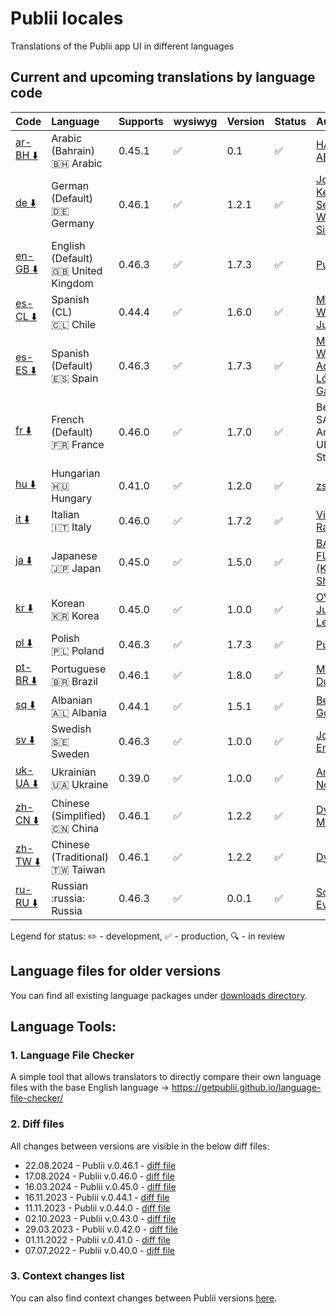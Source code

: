 # Publii locales
Translations of the Publii app UI in different languages

## Current and upcoming translations by language code

| Code                                                                                                          | Language                                          | Supports  | wysiwyg            | Version | Status             | Author                                                          |
| :------------------------------------------------------------------------------------------------------------ | :------------------------------------------------ | :-------- | :----------------- | :------ | :----------------- | :-------------------------------------------------------------- |
| [ar-BH :arrow_down:](https://github.com/GetPublii/Publii-ui-locales/blob/main/downloads/0.45.1/ar-bh.zip)     | Arabic (Bahrain)<br>🇧🇭 Arabic                   | 0.45.1    | :white_check_mark: | 0.1     | :white_check_mark:  | [HAMAD ABDULLA](https://github.com/bo3bdo) |
| [de :arrow_down:](https://github.com/GetPublii/Publii-ui-locales/blob/main/downloads/0.46.1/de.zip)           | German (Default)<br>:de: Germany                  | 0.46.1    | :white_check_mark: | 1.2.1   | :white_check_mark: | [Johannes Keyser](https://github.com/JoKeyser), [Sebastian Wiemer](https://github.com/snwiem), [Simon99de](https://github.com/Simon99de)                 |
| [en-GB :arrow_down:](https://github.com/GetPublii/Publii-ui-locales/blob/main/downloads/0.46.3/en-gb.zip)     | English (Default)<br>:uk: United Kingdom          | 0.46.3    | :white_check_mark: | 1.7.3   | :white_check_mark: | [Publii Team](https://github.com/GetPublii)                     |
| [es-CL :arrow_down:](https://github.com/GetPublii/Publii-ui-locales/blob/main/downloads/0.44.1/es-cl.zip)    | Spanish (CL)<br>:chile: Chile                     | 0.44.4    | :white_check_mark: | 1.6.0   | :white_check_mark: | [Michael Walsh](https://github.com/elmikewalsh), [Julvenzor](https://github.com/Julvenzor)                 |
| [es-ES :arrow_down:](https://github.com/GetPublii/Publii-ui-locales/blob/main/downloads/0.46.3/es-es.zip)     | Spanish (Default)<br>:es: Spain                   | 0.46.3    | :white_check_mark: | 1.7.3   | :white_check_mark:          | [Michael Walsh](https://github.com/elmikewalsh), [Adrián López Galera](https://github.com/adrianlopezgalera)           
| [fr :arrow_down:](https://github.com/GetPublii/Publii-ui-locales/blob/main/downloads/0.46.0/fr.zip)           | French (Default)<br>:fr: France                   | 0.46.0    | :white_check_mark: | 1.7.0   | :white_check_mark: | Benoit SALLÉ, Arthur UBERTI et StiglarG                                                     |
| [hu :arrow_down:](https://github.com/GetPublii/Publii-ui-locales/blob/main/downloads/0.41.0/hu.zip)   |Hungarian<br>:hungary: Hungary  | 0.41.0  | :white_check_mark:  | 1.2.0 | :white_check_mark:  | [zslaszlo](https://github.com/zslaszlo) |
| [it :arrow_down:](https://github.com/GetPublii/Publii-ui-locales/blob/main/downloads/0.46.0/it.zip)           | Italian<br>:it: Italy                             | 0.46.0    | :white_check_mark: | 1.7.2   | :white_check_mark: | [Vittorio Ramponi](https://github.com/gpsblues)                 |
| [ja :arrow_down:](https://github.com/GetPublii/Publii-ui-locales/blob/main/downloads/0.45.0/ja.zip)           | Japanese<br>:jp: Japan                            | 0.45.0    | :white_check_mark: | 1.5.0   | :white_check_mark: | [BALLOON \| FU-SEN <br>(Keiichi Shiga)](https://github.com/fu-sen)   |
| [kr :arrow_down:](https://github.com/GetPublii/Publii-ui-locales/blob/main/downloads/0.45.0/kr.zip)           | Korean<br>:kr: Korea                            | 0.45.0    | :white_check_mark: | 1.0.0   | :white_check_mark: | [OVJECT \ Junyoung Lee](https://github.com/ovject)   |
| [pl :arrow_down:](https://github.com/GetPublii/Publii-ui-locales/blob/main/downloads/0.46.3/pl.zip)           | Polish<br>:poland: Poland                         | 0.46.3    | :white_check_mark: | 1.7.3   | :white_check_mark: | [Publii Team](https://github.com/GetPublii)                     |
| [pt-BR :arrow_down:](https://github.com/GetPublii/Publii-ui-locales/blob/main/downloads/0.46.1/pt-br.zip)     | Portuguese<br>:brazil: Brazil                     | 0.46.1    | :white_check_mark: | 1.8.0   | :white_check_mark: | [Marcio Duarte](https://github.com/pagelab)                     |
| [sq :arrow_down:](https://github.com/GetPublii/Publii-ui-locales/blob/main/downloads/0.44.1/sq.zip)           | Albanian<br>:albania: Albania                     | 0.44.1    | :white_check_mark: | 1.5.1   | :white_check_mark: | [Besmir Godole](https://github.com/bgodole)                     |
| [sv :arrow_down:](https://github.com/GetPublii/Publii-ui-locales/blob/main/downloads/0.46.3/sv.zip) | Swedish<br>:sweden: Sweden | 0.46.3 | :white_check_mark: | 1.0.0 | :white_check_mark: | [Josef Engelfrost](https://github.com/engelfrost) |
| [uk-UA :arrow_down:](https://github.com/GetPublii/Publii-ui-locales/blob/main/downloads/0.39.0/uk-ua.zip)     | Ukrainian<br>:ukraine: Ukraine                    | 0.39.0    | :white_check_mark: | 1.0.0   | :white_check_mark: | [Andrew Notea](https://github.com/andrewnotea)                  |
| [zh-CN :arrow_down:](https://github.com/GetPublii/Publii-ui-locales/blob/main/downloads/0.46.1/zh-cn.zip)     | Chinese (Simplified)<br>:cn: China                | 0.46.1    | :white_check_mark: | 1.2.2  | :white_check_mark: | [Dyxang](https://github.com/dyxang), [Meteor](https://github.com/coolf233)                              |
| [zh-TW :arrow_down:](https://github.com/GetPublii/Publii-ui-locales/blob/main/downloads/0.46.1/zh-tw.zip)     | Chinese (Traditional)<br>:taiwan: Taiwan          | 0.46.1    | :white_check_mark: | 1.2.2   | :white_check_mark: | [Dyxang](https://github.com/dyxang)                             |
| [ru-RU :arrow_down:](https://github.com/GetPublii/Publii-ui-locales/blob/main/downloads/0.46.3/ru-ru.zip)     | Russian <br>:russia: Russia         | 0.46.3    | :white_check_mark: | 0.0.1   | :white_check_mark: | [Sofonov Evgeniy](https://github.com/oldgin)                             |

Legend for status: :pencil2: - development, :white_check_mark: - production, :mag: - in review

## Language files for older versions

You can find all existing language packages under [downloads directory](https://github.com/GetPublii/Publii-ui-locales/blob/main/downloads/).
## Language Tools:

### 1. Language File Checker

A simple tool that allows translators to directly compare their own language files with the base English language &rarr; https://getpublii.github.io/language-file-checker/

### 2. Diff files

All changes between versions are visible in the below diff files:

* 22.08.2024 - Publii v.0.46.1 - [diff file](https://github.com/GetPublii/Publii-ui-locales/blob/main/diff-files/v.0.46.1.diff)
* 17.08.2024 - Publii v.0.46.0 - [diff file](https://github.com/GetPublii/Publii-ui-locales/blob/main/diff-files/v.0.46.0.diff)
* 16.03.2024 - Publii v.0.45.0 - [diff file](https://github.com/GetPublii/Publii-ui-locales/blob/main/diff-files/v.0.45.0.diff)
* 16.11.2023 - Publii v.0.44.1 - [diff file](https://github.com/GetPublii/Publii-ui-locales/blob/main/diff-files/v.0.44.1.diff)
* 11.11.2023 - Publii v.0.44.0 - [diff file](https://github.com/GetPublii/Publii-ui-locales/blob/main/diff-files/v.0.44.0.diff)
* 02.10.2023 - Publii v.0.43.0 - [diff file](https://github.com/GetPublii/Publii-ui-locales/blob/main/diff-files/v.0.43.0.diff)
* 29.03.2023 - Publii v.0.42.0 - [diff file](https://github.com/GetPublii/Publii-ui-locales/blob/main/diff-files/v.0.42.0.diff)
* 01.11.2022 - Publii v.0.41.0 - [diff file](https://github.com/GetPublii/Publii-ui-locales/blob/main/diff-files/v.0.41.0.diff)
* 07.07.2022 - Publii v.0.40.0 - [diff file](https://github.com/GetPublii/Publii-ui-locales/blob/main/diff-files/v.0.40.0.diff)

### 3. Context changes list

You can also find context changes between Publii versions [here](https://github.com/GetPublii/Publii-ui-locales/tree/main/changes-list).
